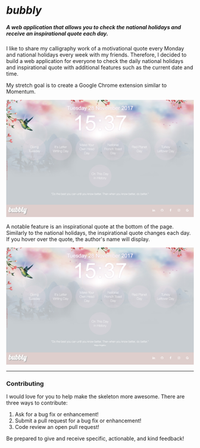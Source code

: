 <h1><i> bubbly </i></h1>

<h5> A web application that allows you to check the national holidays and receive an inspirational quote each day. </h5>

<p> I like to share my calligraphy work of a motivational quote every Monday and national holidays every week with my friends. Therefore, I decided to build a web application for everyone to check the daily national holidays and inspirational quote with additional features such as the current date and time. 

My stretch goal is to create a Google Chrome extension similar to Momentum.</p>

![Screenshot](public/bubbly_page_1.png)

A notable feature is an inspirational quote at the bottom of the page. Similarly to the national holidays, the inspirational quote changes each day. If you hover over the quote, the author's name will display.

![Screenshot](public/bubbly_page_2.png)
<hr>

### Contributing

I would love for you to help make the skeleton more awesome. There are three ways to contribute:

1. Ask for a bug fix or enhancement!
2. Submit a pull request for a bug fix or enhancement!
3. Code review an open pull request!

Be prepared to give and receive specific, actionable, and kind feedback!
